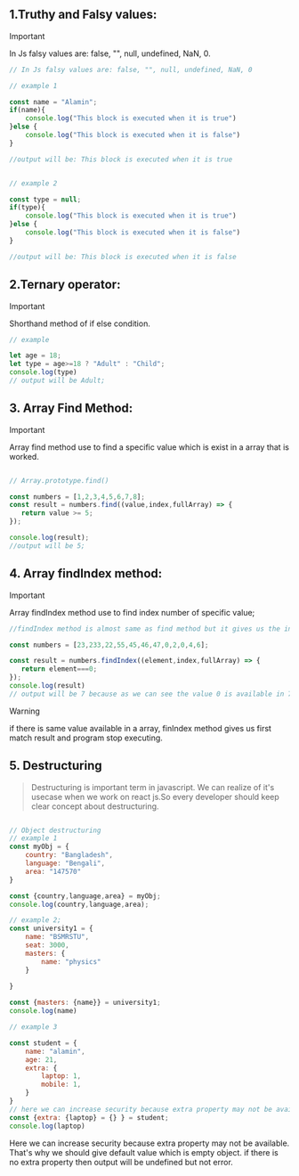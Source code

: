 
## 1.Truthy and Falsy values:

 > [!IMPORTANT]
 > In Js falsy values are: false, "", null, undefined, NaN, 0.

```js
// In Js falsy values are: false, "", null, undefined, NaN, 0

// example 1

const name = "Alamin";
if(name){
    console.log("This block is executed when it is true")
}else {
    console.log("This block is executed when it is false")
}

//output will be: This block is executed when it is true


// example 2

const type = null;
if(type){
    console.log("This block is executed when it is true")
}else {
    console.log("This block is executed when it is false")
}

//output will be: This block is executed when it is false
```

## 2.Ternary operator: 

 > [!IMPORTANT]
 > Shorthand method of if else condition.

 ```js
 // example 

let age = 18;
let type = age>=18 ? "Adult" : "Child";
console.log(type)
// output will be Adult;
 ```

 ## 3. Array Find Method: 

 > [!important]
 > Array find method use to find a specific value which is exist in a array that is worked.

 ```js
 
 // Array.prototype.find()

const numbers = [1,2,3,4,5,6,7,8];
const result = numbers.find((value,index,fullArray) => {
    return value >= 5;
});

console.log(result);
//output will be 5;
 
 ```

 ## 4. Array findIndex method: 

 > [!IMPORTANT]
 > Array findIndex method use to find index number of specific value;

 ```js
 //findIndex method is almost same as find method but it gives us the index number;

const numbers = [23,233,22,55,45,46,47,0,2,0,4,6];

const result = numbers.findIndex((element,index,fullArray) => {
    return element===0;
});
console.log(result)
// output will be 7 because as we can see the value 0 is available in 7 index.
 ```

 > [!warning]
 > if there is same value available in a array, finIndex method gives us first match result and program stop executing.

 ## 5. Destructuring

> Destructuring is important term in javascript. We can realize of it's usecase when we work on react js.So every developer should keep clear concept about destructuring.

```js

// Object destructuring
// example 1 
const myObj = {
    country: "Bangladesh",
    language: "Bengali",
    area: "147570"
}

const {country,language,area} = myObj;
console.log(country,language,area);

// example 2;
const university1 = {
    name: "BSMRSTU",
    seat: 3000,
    masters: {
        name: "physics"
    }
    
}

const {masters: {name}} = university1;
console.log(name)

// example 3 

const student = {
    name: "alamin",
    age: 21,
    extra: {
        laptop: 1,
        mobile: 1,
    }
}
// here we can increase security because extra property may not be available
const {extra: {laptop} = {} } = student;
console.log(laptop)
```
Here we can increase security because extra property may not be available. That's why we should give default value which is empty object. if there is no extra property then output will be undefined but not error.
